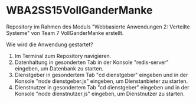 # WBA2SS15VollGanderManke
Repository im Rahmen des Moduls "Webbasierte Anwendungen 2: Verteilte Systeme" von Team 7 VollGanderManke erstellt.


Wie wird die Anwendung gestartet?

  1. Im Terminal zum Repository navigieren.
  2. Datenhaltung in gesonderten Tab in der Konsole "redis-server" eingeben, um Datenbank zu starten.
  3. Dienstgeber in gesondertem Tab "cd dienstgeber" eingeben und in der Konsole "node dienstgeber.js" eingeben,				um Dienstanbieter zu starten.
  4. Dienstnutzer in gesondertem Tab "cd dienstgeber" eingeben und in der Konsole "node dienstnutzer.js" eingeben, um Dienstnutzer zu starten.

